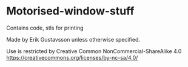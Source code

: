 # Motorised-window-stuff
 Contains code, stls for printing

Made by Erik Gustavsson unless otherwise specified. 

Use is restricted by Creative Common NonCommercial-ShareAlike 4.0
https://creativecommons.org/licenses/by-nc-sa/4.0/
